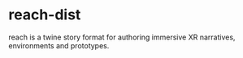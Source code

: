 # reach-dist
reach is a twine story format for authoring immersive XR narratives, environments and prototypes.
